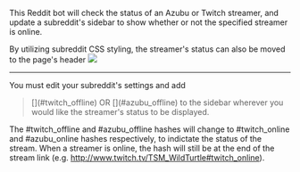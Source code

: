 This Reddit bot will check the status of an Azubu or Twitch streamer, and update a subreddit's sidebar to show whether or not the specified streamer is online.

By utilizing subreddit CSS styling, the streamer's status can also be moved to the page's header
<img src="http://i.imgur.com/YVBgMYv.png">

<hr>

You must edit your subreddit's settings and add
> \[\]\(#twitch_offline\)
OR
> \[\]\(#azubu_offline\)
to the sidebar wherever you would like the streamer's status to be displayed.

The #twitch_offline and #azubu_offline hashes will change to #twitch_online and #azubu_online hashes respectively, to indictate the status of the stream.  When a streamer is online, the hash will still be at the end of the stream link (e.g. http://www.twitch.tv/TSM_WildTurtle#twitch_online).
